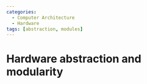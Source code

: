```yaml
---
categories:
  - Computer Architecture
  - Hardware
tags: [abstraction, modules]
---
```


# Hardware abstraction and modularity
